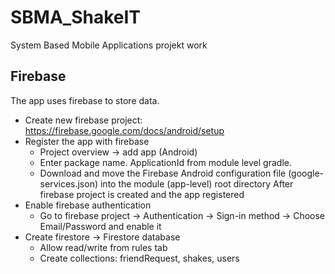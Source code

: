 # SBMA_ShakeIT
System Based Mobile Applications projekt work

## Firebase
The app uses firebase to store data. 
* Create new firebase project: https://firebase.google.com/docs/android/setup
* Register the app with firebase
  * Project overview -> add app (Android)
  * Enter package name. ApplicationId from module level gradle.
  * Download and move the Firebase Android configuration file (google-services.json) into the module (app-level) root directory
After firebase project is created and the app registered
* Enable firebase authentication
  * Go to firebase project -> Authentication -> Sign-in method -> Choose Email/Password and enable it
* Create firestore -> Firestore database
  * Allow read/write from rules tab
  * Create collections: friendRequest, shakes, users
